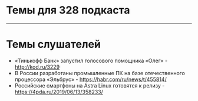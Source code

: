# Темы для 328 подкаста

---
# Темы слушателей
- «Тинькофф Банк» запустил голосового помощника «Олег» - http://kod.ru/3229
- В России разработаны промышленные ПК на базе отечественного процессора «Эльбрус» - https://habr.com/ru/news/t/455814/
- Российские смартфоны на Astra Linux готовятся к релизу - https://4pda.ru/2019/06/13/358233/
